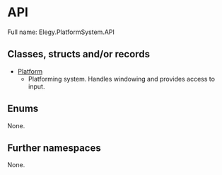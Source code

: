 ﻿
# API

Full name: Elegy.PlatformSystem.API

## Classes, structs and/or records

* [Platform](Platform.md)
  * Platforming system. Handles windowing and provides access to input. 

## Enums

None.

## Further namespaces

None.

